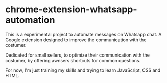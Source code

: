 # chrome-extension-whatsapp-automation
This is a experimental project to automate messages on Whatsapp chat. A Google extension designed to improve the communication with the costumer. 

Dedicated for small sellers, to optimize their communication with the costumer, by offering awnsers shortcuts for common questions.

For now, I'm just training my skills and trying to learn JavaScript, CSS and HTML.
